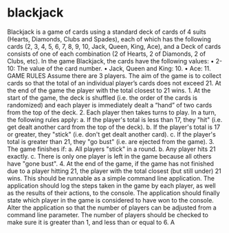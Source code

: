 blackjack
=========

Blackjack is a game of cards using a standard deck of cards of 4 suits (Hearts, Diamonds, Clubs and Spades), each of which has the following cards (2, 3, 4, 5, 6, 7, 8, 9, 10, Jack, Queen, King, Ace), and a Deck of cards consists of one of each combination (2 of Hearts, 2 of Diamonds, 2 of Clubs, etc). In the game Blackjack, the cards have the following values: •	2-10: The value of the card number. •	Jack, Queen and King: 10. •	Ace: 11.   GAME RULES Assume there are 3 players. The aim of the game is to collect cards so that the total of an individual player’s cards does not exceed 21. At the end of the game the player with the total closest to 21 wins.   1.	At the start of the game, the deck is shuffled (i.e. the order of the cards is randomized) and each player is immediately dealt a “hand” of two cards from the top of the deck. 2.	Each player then takes turns to play. In a turn, the following rules apply: a.	If the player's total is less than 17, they "hit" (i.e. get dealt another card from the top of the deck). b.	If the player's total is 17 or greater, they "stick" (i.e. don't get dealt another card). c.	If the player's total is greater than 21, they "go bust" (i.e. are ejected from the game). 3.	The game finishes if: a.	All players "stick" in a round. b.	Any player hits 21 exactly. c.	There is only one player is left in the game because all others have "gone bust". 4.	At the end of the game, if the game has not finished due to a player hitting 21, the player with the total closest (but still under) 21 wins.      This should be runnable as a simple command line application. The application should log the steps taken in the game by each player, as well as the results of their actions, to the console. The application should finally state which player in the game is considered to have won to the console. Alter the application so that the number of players can be adjusted from a command line parameter. The number of players should be checked to make sure it is greater than 1, and less than or equal to 6. A
